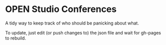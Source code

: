 # OPEN Studio Conferences

A tidy way to keep track of who should be panicking about what.

To update, just edit (or push changes to) the json file and wait for gh-pages to rebuild.
